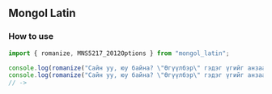 ## Mongol Latin

### How to use

```javascript
import { romanize, MNS5217_2012Options } from "mongol_latin";

console.log(romanize("Сайн уу, юу байна? \"Өгүүлбэр\" гэдэг үгийг анзаараарай"));
console.log(romanize("Сайн уу, юу байна? \"Өгүүлбэр\" гэдэг үгийг анзаараарай", MNS5217_2012Options));
// -> 
```
